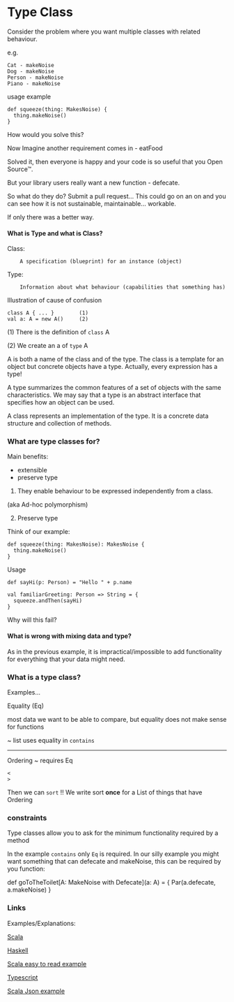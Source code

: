 # Type Class

Consider the problem where you want multiple classes with related behaviour. 

e.g.

    Cat - makeNoise
    Dog - makeNoise
    Person - makeNoise
    Piano - makeNoise

usage example

    def squeeze(thing: MakesNoise) { 
      thing.makeNoise()
    }

How would you solve this?

Now Imagine another requirement comes in - eatFood

Solved it, then everyone is happy and your code is so useful that you Open Source™.

But your library users really want a new function - defecate.

So what do they do? Submit a pull request... This could go on an on and you can 
see how it is not sustainable, maintainable... workable.

If only there was a better way.


#### What is Type and what is Class?

Class:

        A specification (blueprint) for an instance (object)
        
Type: 

        Information about what behaviour (capabilities that something has)

Illustration of cause of confusion

    class A { ... }        (1)
    val a: A = new A()     (2)
    
(1) There is the definition of `class` A

(2) We create an a of `type` A

A is both a name of the class and of the type. The class is a template for an 
object but concrete objects have a type. Actually, every expression has a type! 

A type summarizes the common features of a set of objects with the same characteristics. We may say that a type is an abstract interface that specifies how an object can be used.

A class represents an implementation of the type. It is a concrete data structure and collection of methods.

### What are type classes for?

Main benefits:
 - extensible
 - preserve type 
 
1. They enable behaviour to be expressed independently from a class.

(aka Ad-hoc polymorphism)


2. Preserve type

Think of our example:

    def squeeze(thing: MakesNoise): MakesNoise { 
      thing.makeNoise()
    }
 
Usage

    def sayHi(p: Person) = "Hello " + p.name

    val familiarGreeting: Person => String = {
      squeeze.andThen(sayHi)
    }
    
Why will this fail?

#### What is wrong with mixing data and type?

As in the previous example, it is impractical/impossible to add functionality for 
everything that your data might need. 

### What is a type class?

Examples...

Equality (Eq) 

most data we want to be able to compare, but equality does not make sense for functions

~ list uses equality in `contains`

---

Ordering ~ requires Eq

    <
    >
    
Then we can `sort` !!
We write sort **once** for a List of things that have Ordering
    
### constraints

Type classes allow you to ask for the minimum functionality required by a method

In the example `contains` only `Eq` is required.
In our silly example you might want something that can defecate and makeNoise,
this can be required by you function:

def goToTheToilet[A: MakeNoise with Defecate](a: A) = {
  Par(a.defecate, a.makeNoise)
}


### Links

Examples/Explanations: 

[Scala](https://scalac.io/typeclasses-in-scala/)

[Haskell](https://www.haskell.org/tutorial/classes.html)

[Scala easy to read example](https://alvinalexander.com/scala/fp-book/type-classes-101-introduction)

[Typescript](https://medium.com/@kaw2k/the-intuition-for-type-classes-cbec9eb0537c)

[Scala Json example](https://www.riccardosirigu.com/programming/2017/06/02/type-classes-in-scala-a-practical-example/)
